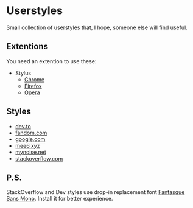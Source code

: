 # Userstyles

Small collection of userstyles that, I hope, someone else will find useful.

## Extentions

You need an extention to use these:

* Stylus
  * [Chrome](https://chrome.google.com/webstore/detail/stylus/clngdbkpkpeebahjckkjfobafhncgmne)
  * [Firefox](https://addons.mozilla.org/firefox/addon/styl-us/)
  * [Opera](https://github.com/openstyles/stylus/wiki/Opera,-Outdated-Stylus)

## Styles

* [dev.to](https://raw.githubusercontent.com/Birdie0/userstyles/master/styles/dev.to.user.css)
* [fandom.com](https://raw.githubusercontent.com/Birdie0/userstyles/master/styles/fandom.com.user.css)
* [google.com](https://raw.githubusercontent.com/Birdie0/userstyles/master/styles/google.com.user.css)
* [mee6.xyz](https://raw.githubusercontent.com/Birdie0/userstyles/master/styles/mee6.xyz.user.css)
* [mynoise.net](https://raw.githubusercontent.com/Birdie0/userstyles/master/styles/mynoise.net.user.css)
* [stackoverflow.com](https://raw.githubusercontent.com/Birdie0/userstyles/master/styles/stackoverflow.com.user.css)

## P.S.

StackOverflow and Dev styles use drop-in replacement font [Fantasque Sans Mono](https://github.com/belluzj/fantasque-sans). Install it for better experience.
